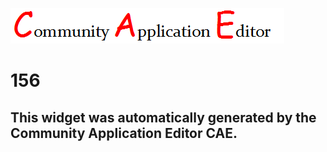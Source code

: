 ![CAE](https://github.com/PhilCAEOrg/frontendComponent-156/blob/gh-pages/img/logo.png)  

156
===================


This widget was automatically generated by the Community Application Editor CAE.  
---------------
